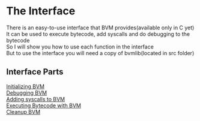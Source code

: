 # The Interface
There is an easy-to-use interface that BVM provides(available only in C yet)
<br>
It can be used to execute bytecode, add syscalls and do debugging to the bytecode
<br>
So I will show you how to use each function in the interface
<br>
But to use the interface you will need a copy of bvmlib(located in src folder)

## Interface Parts
<a href="./init.md">Initializing BVM</a>
<br>
<a href="./debug.md">Debugging BVM</a>
<br>
<a href="./syscall.md">Adding syscalls to BVM</a>
<br>
<a href="./execute.md">Executing Bytecode with BVM</a>
<br>
<a href="./cleanup.md">Cleanup BVM</a>